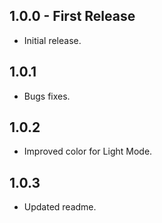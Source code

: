 ## 1.0.0 - First Release
* Initial release.

## 1.0.1
* Bugs fixes.

## 1.0.2
* Improved color for Light Mode.

## 1.0.3
* Updated readme.
